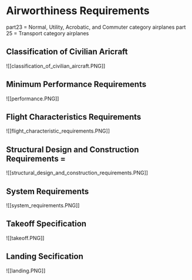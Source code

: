 # Airworthiness Requirements

part23 =  Normal, Utility, Acrobatic, and Commuter category airplanes
part 25 = Transport category airplanes

## Classification of Civilian Aricraft
![[classification_of_civilian_aircraft.PNG]]

## Minimum Performance Requirements 
![[performance.PNG]]

## Flight Characteristics Requirements
![[flight_characteristic_requirements.PNG]]

## Structural Design and Construction Requirements =
![[structural_design_and_construction_requirements.PNG]]

## System Requirements
![[system_requirements.PNG]]

## Takeoff Specification
![[takeoff.PNG]]

## Landing Secification
![[landing.PNG]]



